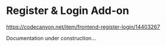 # Register & Login Add-on

<https://codecanyon.net/item/frontend-register-login/14403267>

Documentation under construction...
